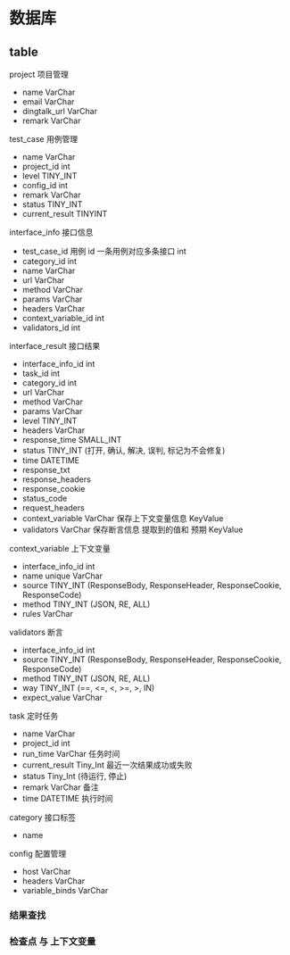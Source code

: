 # 数据库

## table
project   项目管理
  - name    VarChar
  - email   VarChar
  - dingtalk_url    VarChar
  - remark    VarChar
  

test_case    用例管理
  - name     VarChar
  - project_id    int
  - level       TINY_INT
  - config_id    int
  - remark       VarChar
  - status     TINY_INT
  - current_result TINYINT


interface_info   接口信息
  - test_case_id  用例 id  一条用例对应多条接口   int
  - category_id   int
  - name     VarChar
  - url      VarChar
  - method   VarChar
  - params    VarChar
  - headers  VarChar
  - context_variable_id   int
  - validators_id   int


interface_result    接口结果
  - interface_info_id   int
  - task_id   int
  - category_id   int
  - url      VarChar
  - method   VarChar
  - params    VarChar 
  - level     TINY_INT
  - headers  VarChar
  - response_time   SMALL_INT
  - status    TINY_INT    (打开, 确认, 解决, 误判, 标记为不会修复)
  - time    DATETIME
  - response_txt
  - response_headers
  - response_cookie
  - status_code
  - request_headers
  - context_variable   VarChar   保存上下文变量信息  KeyValue
  - validators   VarChar         保存断言信息       提取到的值和 预期 KeyValue
  

context_variable   上下文变量
  - interface_info_id  int
  - name      unique  VarChar
  - source    TINY_INT   (ResponseBody, ResponseHeader, ResponseCookie, ResponseCode)
  - method    TINY_INT   (JSON, RE, ALL)
  - rules     VarChar

validators   断言
  - interface_info_id  int
  - source    TINY_INT   (ResponseBody, ResponseHeader, ResponseCookie, ResponseCode)
  - method    TINY_INT   (JSON, RE, ALL)
  - way       TINY_INT   (==, <=, <, >=, >, IN)
  - expect_value  VarChar

  
task   定时任务
  - name    VarChar
  - project_id  int
  - run_time    VarChar    任务时间
  - current_result     Tiny_Int    最近一次结果成功或失败
  - status     Tiny_Int    (待运行, 停止)
  - remark    VarChar      备注
  - time      DATETIME     执行时间
  

category  接口标签
  - name

config   配置管理 
  - host              VarChar
  - headers          VarChar
  - variable_binds   VarChar
  
  

### 结果查找

### 检查点 与 上下文变量